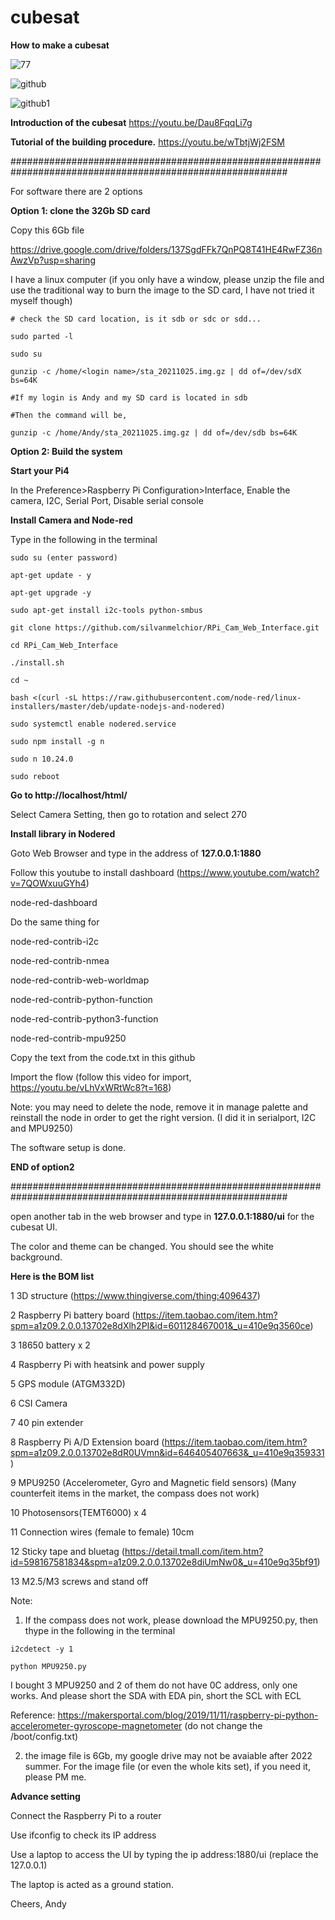 # **cubesat**
**How to make a cubesat**

![77](https://user-images.githubusercontent.com/8468724/138394448-fa24b3db-534f-460e-a696-4718366a1069.jpg)

![github](https://user-images.githubusercontent.com/8468724/138434055-b095bcbc-7dda-4cec-becb-fe52057c542e.jpg)

![github1](https://user-images.githubusercontent.com/8468724/138435066-fdff597f-a795-44e3-85ae-457064cec861.jpg)

**Introduction of the cubesat**
https://youtu.be/Dau8FqqLi7g

**Tutorial of the building procedure.**
https://youtu.be/wTbtjWj2FSM

##########################################################################################################

For software there are 2 options

**Option 1: clone the 32Gb SD card**

Copy this 6Gb file

https://drive.google.com/drive/folders/137SgdFFk7QnPQ8T41HE4RwFZ36nAwzVp?usp=sharing

I have a linux computer (if you only have a window, please unzip the file and use the traditional way to burn the image to the SD card, I have not tried it myself though)
```
# check the SD card location, is it sdb or sdc or sdd...

sudo parted -l

sudo su

gunzip -c /home/<login name>/sta_20211025.img.gz | dd of=/dev/sdX bs=64K
  
#If my login is Andy and my SD card is located in sdb
  
#Then the command will be,

gunzip -c /home/Andy/sta_20211025.img.gz | dd of=/dev/sdb bs=64K
```

**Option 2: Build the system**

  **Start your Pi4**

  In the Preference>Raspberry Pi Configuration>Interface, Enable the camera, I2C, Serial Port, Disable serial console

  **Install Camera and Node-red**

  Type in the following in the terminal

```
sudo su (enter password)

apt-get update - y

apt-get upgrade -y

sudo apt-get install i2c-tools python-smbus

git clone https://github.com/silvanmelchior/RPi_Cam_Web_Interface.git

cd RPi_Cam_Web_Interface

./install.sh

cd ~

bash <(curl -sL https://raw.githubusercontent.com/node-red/linux-installers/master/deb/update-nodejs-and-nodered)

sudo systemctl enable nodered.service

sudo npm install -g n

sudo n 10.24.0

sudo reboot
```
  **Go to http://localhost/html/**

  Select Camera Setting, then go to rotation and select 270

  **Install library in Nodered**

  Goto Web Browser and type in the address of **127.0.0.1:1880**

  Follow this youtube to install dashboard (https://www.youtube.com/watch?v=7QOWxuuGYh4)

  node-red-dashboard

  Do the same thing for 

  node-red-contrib-i2c

  node-red-contrib-nmea

  node-red-contrib-web-worldmap

  node-red-contrib-python-function

  node-red-contrib-python3-function

  node-red-contrib-mpu9250

  Copy the text from the code.txt in this github

  Import the flow (follow this video for import, https://youtu.be/vLhVxWRtWc8?t=168)

  Note: you may need to delete the node, remove it in manage palette and reinstall the node in order to get the right version. (I did it in serialport, I2C and MPU9250)

The software setup is done.

**END of option2**

##########################################################################################################

open another tab in the web browser and type in **127.0.0.1:1880/ui** for the cubesat UI.

The color and theme can be changed. You should see the white background.



**Here is the BOM list**

1	3D structure (https://www.thingiverse.com/thing:4096437)

2	Raspberry Pi battery board (https://item.taobao.com/item.htm?spm=a1z09.2.0.0.13702e8dXlh2PI&id=601128467001&_u=410e9q3560ce)

3	18650 battery x 2

4	Raspberry Pi with heatsink and power supply

5	GPS module (ATGM332D)

6	CSI Camera

7	40 pin extender

8	Raspberry Pi A/D Extension board (https://item.taobao.com/item.htm?spm=a1z09.2.0.0.13702e8dR0UVmn&id=646405407663&_u=410e9q359331)

9	MPU9250 (Accelerometer, Gyro and Magnetic field sensors) (Many counterfeit items in the market, the compass does not work)

10	Photosensors(TEMT6000) x 4 

11	Connection wires (female to female) 10cm

12	Sticky tape and bluetag (https://detail.tmall.com/item.htm?id=598167581834&spm=a1z09.2.0.0.13702e8diUmNw0&_u=410e9q35bf91)

13	M2.5/M3 screws and stand off

Note: 
1. If the compass does not work, please download the MPU9250.py, then thype in the following in the terminal
```
i2cdetect -y 1

python MPU9250.py
```
I bought 3 MPU9250 and 2 of them do not have 0C address, only one works. And please short the SDA with EDA pin, short the SCL with ECL

Reference: https://makersportal.com/blog/2019/11/11/raspberry-pi-python-accelerometer-gyroscope-magnetometer (do not change the /boot/config.txt)


2. the image file is 6Gb, my google drive may not be avaiable after 2022 summer.
For the image file (or even the whole kits set), if you need it, please PM me.

**Advance setting**

Connect the Raspberry Pi to a router

Use ifconfig to check its IP address

Use a laptop to access the UI by typing the ip address:1880/ui (replace the 127.0.0.1)  
  
The laptop is acted as a ground station.
  
Cheers,
Andy
